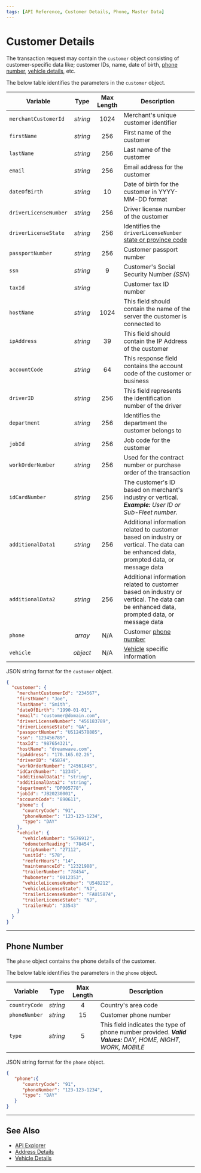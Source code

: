 ```yaml
---
tags: [API Reference, Customer Details, Phone, Master Data]
---
```


# Customer Details

The transaction request may contain the `customer` object consisting of customer-specific data like; customer IDs, name, date of birth, [phone number](#phone-number), [vehicle details](?path=docs/Resources/Master-Data/Vehicle-Details.md), etc.  

<!--
type: tab
titles: customer, JSON Example 
-->

The below table identifies the parameters in the `customer` object.

| Variable | Type | Max Length | Description |
| ----- | :-----: | :-----: | ----- |
| `merchantCustomerId` | *string* | 1024 | Merchant's unique customer identifier |
| `firstName` | *string* | 256 | First name of the customer |
| `lastName` | *string* | 256 | Last name of the customer |
| `email` | *string* | 256 | Email address for the customer |
| `dateOfBirth` | *string* | 10 | Date of birth for the customer in YYYY-MM-DD format |
| `driverLicenseNumber` | *string* | 256 | Driver license number of the customer |
| `driverLicenseState` | *string* | 256 | Identifies the `driverLicenseNumber` [state or province code](?path=docs/Resources/Master-Data/State-Code.md) |
| `passportNumber` | *string* | 256 | Customer passport number |
| `ssn` | *string* | 9 | Customer's Social Security Number *(SSN*) |
| `taxId` | *string* | | Customer tax ID number |
| `hostName` | *string* | 1024 | This field should contain the name of the server the customer is connected to |
| `ipAddress` | *string* | 39 | This field should contain the IP Address of the customer |
| `accountCode` | *string* | 64 | This response field contains the account code of the customer or business |
| `driverID` | *string* | 256 | This field represents the identification number of the driver |
| `department` | *string* | 256 | Identifies the department the customer belongs to |
| `jobId` | *string* | 256 | Job code for the customer |
| `workOrderNumber` | *string* | 256 | Used for the contract number or purchase order of the transaction |
| `idCardNumber` | *string* | 256 | The customer's ID based on merchant's industry or vertical. ***Example:** User ID or Sub-Fleet number.* |
| `additionalData1` | *string* | 256 | Additional information related to customer based on industry or vertical. The data can be enhanced data, prompted data, or message data |
| `additionalData2` | *string* | 256 | Additional information related to customer based on industry or vertical. The data can be enhanced data, prompted data, or message data |
| `phone` | *array* | N/A | Customer [phone number](#phone-number) |
| `vehicle` | *object* | N/A | [Vehicle](?path=docs/Resources/Master-Data/Vehicle-Details.md) specific information |

<!--
type: tab
-->

JSON string format for the `customer` object.

```json
{
  "customer": {
    "merchantCustomerId": "234567",
    "firstName": "Joe",
    "lastName": "Smith",
    "dateOfBirth": "1990-01-01",
    "email": "customer@domain.com",
    "driverLicenseNumber": "456183789",
    "driverLicenseState": "GA",
    "passportNumber": "US124578885",
    "ssn": "123456789",
    "taxId": "987654321",
    "hostName": "dreamwave.com",
    "ipAddress": "170.165.02.26",
    "driverID": "45874",
    "workOrderNumber": "24561845",
    "idCardNumber": "12345",
    "additionalData1": "string",
    "additionalData2": "string",
    "department": "DP005778",
    "jobId": "JB20230001",
    "accountCode": "890611",
    "phone": {
      "countryCode": "91",
      "phoneNumber": "123-123-1234",
      "type": "DAY"
    },
    "vehicle": {
      "vehicleNumber": "5676912",
      "odometerReading": "78454",
      "tripNumber": "27112",
      "unitId": "578",
      "reeferHours": "14",
      "maintenanceId": "12321988",
      "trailerNumber": "78454",
      "hubometer": "0012353",
      "vehicleLicenseNumber": "U548212",
      "vehicleLicenseState": "NJ",
      "trailerLicenseNumber": "FAU15874",
      "trailerLicenseState": "NJ",
      "trailerHub": "33543"
    }
  }
}
```

<!-- type: tab-end -->

---

## Phone Number

The `phone` object contains the phone details of the customer.

<!--
type: tab
titles: phone, JSON Example
-->

The below table identifies the parameters in the `phone` object.

| Variable | Type |Max Length | Description |
| ----- | :-----: | :-----: | ----- |
| `countryCode` | *string* | 4 | Country's area code |
| `phoneNumber` | *string* | 15 | Customer phone number |
| `type` | *string* | 5 | This field indicates the type of phone number provided. ***Valid Values:** DAY, HOME, NIGHT, WORK, MOBILE* |

<!--
type: tab
-->

JSON string format for the `phone` object.

```json
{
   "phone":{
      "countryCode": "91",
      "phoneNumber": "123-123-1234",
      "type": "DAY"
   }
}
```

<!-- type: tab-end -->

---

## See Also

- [API Explorer](../api/?type=post&path=/payments/v1/charges)
- [Address Details](?path=docs/Resources/Master-Data/Address.md)
- [Vehicle Details](?path=docs/Resources/Master-Data/Vehicle-Details.md)

---
